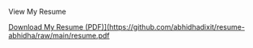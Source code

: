   <p> View My Resume</p>
  <a href="https://drive.google.com/file/d/1NkJm1hK36GePExkJrHTH0Cvys-sObH3t/view?usp=sharing">


Download My Resume (PDF)](https://github.com/abhidhadixit/resume-abhidha/raw/main/resume.pdf
